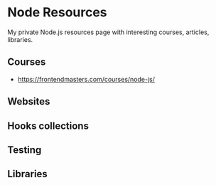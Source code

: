 # Node Resources

My private Node.js resources page with interesting courses, articles, libraries.

## Courses
- https://frontendmasters.com/courses/node-js/

## Websites


## Hooks collections


## Testing


## Libraries


